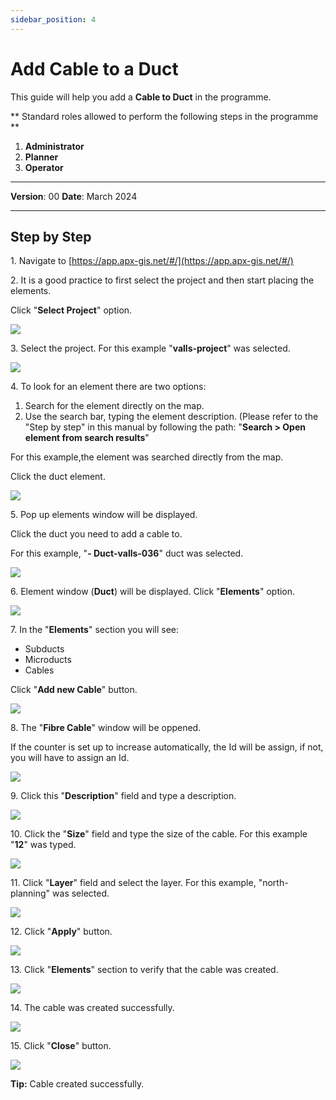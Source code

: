 ```yaml
---
sidebar_position: 4
---
```


# Add Cable to a Duct

This guide will help you add a **Cable to Duct** in the programme.

** Standard roles allowed to perform the following steps in the programme **

1.	**Administrator**
2.  **Planner**
3. **Operator**

------------

**Version**: 00
**Date**: March 2024

------------
## **Step by Step**


1\. Navigate to [https://app.apx-gis.net/#/](https://app.apx-gis.net/#/)


2\. It is a good practice to first select the project and then start placing the elements.

Click "**Select Project**" option.

![](static/img/downloads/04-add-cable_1.jpeg)


3\. Select the project. For this example "**valls-project**" was selected.

![](static/img/downloads/04-add-cable_2.jpeg)


4\. To look for an element there are two options:

1. Search for the element directly on the map.
2. Use the search bar, typing the element description. (Please refer to the "Step by step" in this manual by following the path: "**Search &gt; Open element from search results**"

For this example,the element was searched directly from the map.

Click the duct element.

![](static/img/downloads/04-add-cable_3.jpeg)


5\. Pop up elements window will be displayed.

Click the duct you need to add a cable to.

For this example, "**- Duct-valls-036**" duct was selected.

![](static/img/downloads/04-add-cable_4.jpeg)


6\. Element window (**Duct**) will be displayed. Click "**Elements**" option.

![](static/img/downloads/04-add-cable_5.jpeg)


7\. In the "**Elements**" section you will see:

- Subducts
- Microducts
- Cables

Click "**Add new Cable**" button.

![](static/img/downloads/04-add-cable_6.jpeg)


8\. The "**Fibre Cable**" window will be oppened.

If the counter is set up to increase automatically, the Id will be assign, if not, you will have to assign an Id.

![](static/img/downloads/04-add-cable_7.jpeg)


9\. Click this "**Description**" field and type a description.

![](static/img/downloads/04-add-cable_8.jpeg)


10\. Click the "**Size**" field and type the size of the cable. For this example "**12**" was typed.

![](static/img/downloads/04-add-cable_9.jpeg)


11\. Click "**Layer**" field and select the layer. For this example, "north-planning" was selected.

![](static/img/downloads/04-add-cable_10.jpeg)


12\. Click "**Apply**" button.

![](static/img/downloads/04-add-cable_11.jpeg)


13\. Click "**Elements**" section to verify that the cable was created.

![](static/img/downloads/04-add-cable_12.jpeg)


14\. The cable was created successfully.

![](static/img/downloads/04-add-cable_13.jpeg)


15\. Click "**Close**" button.

![](static/img/downloads/04-add-cable_14.jpeg)


**Tip:** Cable created successfully.


